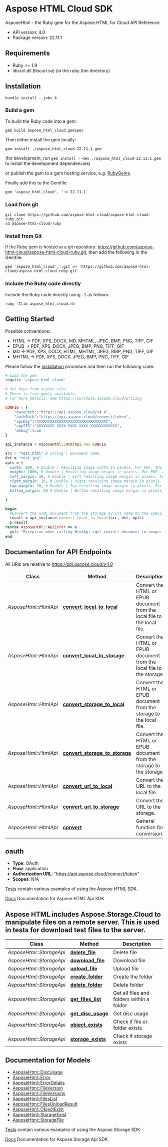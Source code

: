 # Aspose HTML Cloud SDK

AsposeHtml - the Ruby gem for the Aspose.HTML for Cloud API Reference

- API version: 4.0
- Package version: 22.11.1

## Requirements
- Ruby >= 1.9
- libcurl.dll (libcurl.so) (in the ruby /bin directory)

## Installation 
```shell
bundle install --jobs 4
```

### Build a gem

To build the Ruby code into a gem:

```shell
gem build aspose_html_cloud.gemspec
```

Then either install the gem locally:

```shell
gem install ./aspose_html_cloud-22.11.1.gem
```
(for development, run `gem install --dev ./aspose_html_cloud-22.11.1.gem` to install the development dependencies)

or publish the gem to a gem hosting service, e.g. [RubyGems](https://rubygems.org/).

Finally add this to the Gemfile:

    gem 'aspose_html_cloud', '~> 22.11.1'

### Load from git

    git clone https://github.com/aspose-html-cloud/aspose-html-cloud-ruby.git
    cd aspose-html-cloud-ruby
    
### Install from Git

If the Ruby gem is hosted at a git repository: https://github.com/aspose-html-cloud/aspose-html-cloud-ruby.git, then add the following in the Gemfile:

    gem 'aspose_html_cloud', :git => 'https://github.com/aspose-html-cloud/aspose-html-cloud-ruby.git'

### Include the Ruby code directly

Include the Ruby code directly using `-I` as follows:

```shell
ruby -Ilib aspose_html_cloud.rb
```

## Getting Started

Possible conversions:
- HTML -> PDF, XPS, DOCX, MD, MHTML, JPEG, BMP, PNG, TIFF, GIF
- EPUB -> PDF, XPS, DOCX, JPEG, BMP, PNG, TIFF, GIF
- MD -> PDF, XPS, DOCX, HTML, MHTML, JPEG, BMP, PNG, TIFF, GIF
- MHTML -> PDF, XPS, DOCX, JPEG, BMP, PNG, TIFF, GIF

Please follow the [installation](#installation) procedure and then run the following code:
```ruby
# Load the gem
require 'aspose_html_cloud'

# Get keys from aspose site.
# There is free quota available. 
# For more details, see https://purchase.aspose.cloud/pricing

CONFIG = {
    "basePath":"https://api.aspose.cloud/v4.0",
    "authPath":"https://api.aspose.cloud/connect/token",
    "apiKey":"XXXXXXXXXXXXXXXXXXXXXXXXXXXXXXXX",
    "appSID":"XXXXXXXX-XXXX-XXXX-XXXX-XXXXXXXXXXXX",
    "debug":true
}

api_instance = AsposeHtml::HtmlApi.new CONFIG

src = "test.html" # String | Document name.
dst = "test.jpg"
opts = { 
  width: 800, # Double | Resulting image width in pixels. For PDF, XPS and DOCX in inches.
  height: 1000, # Double | Resulting image height in pixels. For PDF, XPS and DOCX in inches. 
  left_margin: 10, # Double | Left resulting image margin in pixels. For PDF, XPS and DOCX in inches.
  right_margin: 10, # Double | Right resulting image margin in pixels. For PDF, XPS and DOCX in inches.
  top_margin: 20, # Double | Top resulting image margin in pixels. For PDF, XPS and DOCX in inches.
  bottom_margin: 20 # Double | Bottom resulting image margin in pixels. For PDF, XPS and DOCX in inches.

}

begin
  #Convert the HTML document from the storage by its name to the specified image format.
  result = api_instance.convert_local_to_local(src, dst, opts)
  p result
rescue AsposeHtml::ApiError => e
  puts "Exception when calling HtmlApi->get_convert_document_to_image: #{e}"
end

```

## Documentation for API Endpoints

All URIs are relative to *https://api.aspose.cloud/v4.0*

| Class                 | Method                                                                             | Description                                                              |
|-----------------------|------------------------------------------------------------------------------------|--------------------------------------------------------------------------|
| *AsposeHtml::HtmlApi* | [**convert_local_to_local**](docs/ConversionApi.md#convert_local_to_local)         | Convert the HTML or EPUB document from the local file to the local file. |
| *AsposeHtml::HtmlApi* | [**convert_local_to_storage**](docs/ConversionApi.md#convert_local_to_storage)     | Convert the HTML or EPUB document from the local file to the storage.    |
| *AsposeHtml::HtmlApi* | [**convert_storage_to_local**](docs/ConversionApi.md#convert_storage_to_local)     | Convert the HTML or EPUB document from the storage to the local file.    |
| *AsposeHtml::HtmlApi* | [**convert_storage_to_storage**](docs/ConversionApi.md#convert_storage_to_storage) | Convert the HTML or EPUB document from the storage to the storage.       |
| *AsposeHtml::HtmlApi* | [**convert_url_to_local**](docs/ConversionApi.md#convert_url_to_local)             | Convert the URL to the local file.                                       |
| *AsposeHtml::HtmlApi* | [**convert_url_to_storage**](docs/ConversionApi.md#convert_url_to_storage)         | Convert the URL to the storage.                                          |
| *AsposeHtml::HtmlApi* | [**convert**](docs/ConversionApi.md#convert)                                       | General function for conversion.                                         |


## oauth

- **Type**: OAuth
- **Flow**: application
- **Authorization URL**: "https://api.aspose.cloud/connect/token"
- **Scopes**: N/A

[Tests](./spec/api/html_api_spec.rb) contain various examples of using the Aspose.HTML SDK.

[Docs](./docs/) Documentation for Aspose.HTML Api SDK

## Aspose HTML includes Aspose.Storage.Cloud to manipulate files on a remote server. This is used in tests for download test files to the server.

| Class                    | Method                                                                | Description                               |
|--------------------------|-----------------------------------------------------------------------|-------------------------------------------|
| *AsposeHtml::StorageApi* | [**delete_file**](docs/storage/FileApi.md#delete_file)                | Delete file                               |
| *AsposeHtml::StorageApi* | [**download_file**](docs/storage/FileApi.md#download_file)            | Download file                             |
| *AsposeHtml::StorageApi* | [**upload_file**](docs/storage/FileApi.md#upload_file)                | Upload file                               |
| *AsposeHtml::StorageApi* | [**create_folder**](docs/storage/FolderApi.md#create_folder)          | Create the folder                         |
| *AsposeHtml::StorageApi* | [**delete_folder**](docs/storage/FolderApi.md#delete_folder)          | Delete folder                             |
| *AsposeHtml::StorageApi* | [**get_files_list**](docs/storage/FolderApi.md#get_files_list)        | Get all files and folders within a folder | 
| *AsposeHtml::StorageApi* | [**get_disc_usage**](docs/storage/StorageApi.md#get_disc_usage)       | Get disc usage                            |
| *AsposeHtml::StorageApi* | [**object_exists**](docs/storage/StorageApi.md#object_exists)         | Check if file or folder exists            |
| *AsposeHtml::StorageApi* | [**storage_exists**](docs/storage/StorageApi.md#storage_exists)       | Check if storage exists                   |


## Documentation for Models

 - [AsposeHtml::DiscUsage](docs/storage/DiscUsage.md)
 - [AsposeHtml::Error](docs/storage/Error.md)
 - [AsposeHtml::ErrorDetails](docs/storage/ErrorDetails.md)
 - [AsposeHtml::FileVersion](docs/storage/FileVersion.md)
 - [AsposeHtml::FileVersions](docs/storage/FileVersions.md)
 - [AsposeHtml::FilesList](docs/storage/FilesList.md)
 - [AsposeHtml::FilesUploadResult](docs/storage/FilesUploadResult.md)
 - [AsposeHtml::ObjectExist](docs/storage/ObjectExist.md)
 - [AsposeHtml::StorageExist](docs/storage/StorageExist.md)
 - [AsposeHtml::StorageFile](docs/storage/StorageFile.md)


[Tests](spec) contain various examples of using the Aspose.Storage SDK.

[Docs](docs/storage) Documentation for Aspose.Storage Api SDK

